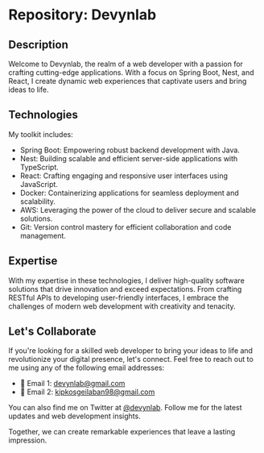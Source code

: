 # Repository: Devynlab

## Description

Welcome to Devynlab, the realm of a web developer with a passion for crafting cutting-edge applications. With a focus on Spring Boot, Nest, and React, I create dynamic web experiences that captivate users and bring ideas to life.

## Technologies

My toolkit includes:

- Spring Boot: Empowering robust backend development with Java.
- Nest: Building scalable and efficient server-side applications with TypeScript.
- React: Crafting engaging and responsive user interfaces using JavaScript.
- Docker: Containerizing applications for seamless deployment and scalability.
- AWS: Leveraging the power of the cloud to deliver secure and scalable solutions.
- Git: Version control mastery for efficient collaboration and code management.

## Expertise

With my expertise in these technologies, I deliver high-quality software solutions that drive innovation and exceed expectations. From crafting RESTful APIs to developing user-friendly interfaces, I embrace the challenges of modern web development with creativity and tenacity.

## Let's Collaborate

If you're looking for a skilled web developer to bring your ideas to life and revolutionize your digital presence, let's connect. Feel free to reach out to me using any of the following email addresses:

- 📧 Email 1: devynlab@gmail.com
- 📧 Email 2: kipkosgeilaban98@gmail.com

You can also find me on Twitter at [@devynlab](https://twitter.com/devynlab). Follow me for the latest updates and web development insights.

Together, we can create remarkable experiences that leave a lasting impression.
